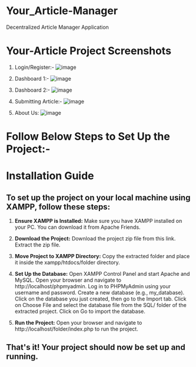 # Your_Article-Manager
Decentralized Article Manager Application

# Your-Article Project Screenshots

1) Login/Register:-
![image](https://github.com/gauravtanpure/Your_Article-Manager/assets/147535321/b12d3349-14d6-4005-a7e7-5ad124d6d3b0)

2) Dashboard 1:-
![image](https://github.com/gauravtanpure/Your_Article-Manager/assets/147535321/31b22c52-dec1-47e6-a3f9-71900a4aea3b)

3) Dashboard 2:-
![image](https://github.com/gauravtanpure/Your_Article-Manager/assets/147535321/2f903a78-dbbe-4564-a4ca-bca244909814)

4) Submitting Article:-
![image](https://github.com/gauravtanpure/Your_Article-Manager/assets/147535321/8e60c1a6-c2e5-4d07-950b-1267fd102aa6)

5) About Us:
![image](https://github.com/gauravtanpure/Your_Article-Manager/assets/147535321/f56d8836-1a23-47b0-a92e-685429be9fd4)

# Follow Below Steps to Set Up the Project:-


# Installation Guide

## To set up the project on your local machine using XAMPP, follow these steps:

1. **Ensure XAMPP is Installed:**
  Make sure you have XAMPP installed on your PC. You can download it from Apache Friends.

2. **Download the Project:**
  Download the project zip file from this link.
  Extract the zip file.

3. **Move Project to XAMPP Directory:**
  Copy the extracted folder and place it inside the xampp/htdocs/folder directory.

4. **Set Up the Database:**
  Open XAMPP Control Panel and start Apache and MySQL.
  Open your browser and navigate to http://localhost/phpmyadmin.
  Log in to PHPMyAdmin using your username and password.
  Create a new database (e.g., my_database).
  Click on the database you just created, then go to the Import tab.
  Click on Choose File and select the database file from the SQL/ folder of the extracted project.
  Click on Go to import the database.
  
5. **Run the Project:**
  Open your browser and navigate to http://localhost/folder/index.php to run the project.

## That's it! Your project should now be set up and running.
